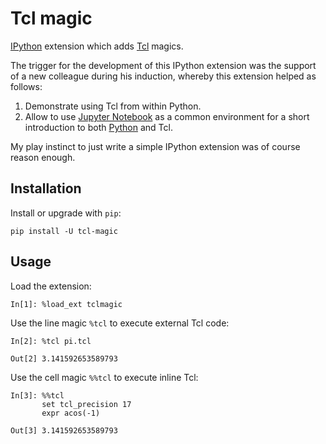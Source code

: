 # Tcl magic

[IPython](https://ipython.org) extension which adds [Tcl](https://www.tcl.tk) magics.

The trigger for the development of this IPython extension was the support of a new colleague during his induction, whereby this extension helped as follows:

1. Demonstrate using Tcl from within Python.
2. Allow to use [Jupyter Notebook](https://jupyter.org) as a common environment for a short introduction to both [Python](https://www.python.org) and Tcl.

My play instinct to just write a simple IPython extension was of course reason enough.

## Installation

Install or upgrade with `pip`:

    pip install -U tcl-magic

## Usage

Load the extension:

    In[1]: %load_ext tclmagic

Use the line magic `%tcl` to execute external Tcl code:

    In[2]: %tcl pi.tcl

    Out[2] 3.141592653589793

Use the cell magic `%%tcl` to execute inline Tcl:

    In[3]: %%tcl
           set tcl_precision 17
           expr acos(-1)

    Out[3] 3.141592653589793
